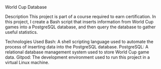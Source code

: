World Cup Database

Description
This project is part of a course required to earn certification. In this project, I create a Bash script that inserts information from World Cup games into a PostgreSQL database, and then query the database to gather useful statistics.

Technologies Used
Bash: A shell scripting language used to automate the process of inserting data into the PostgreSQL database.
PostgreSQL: A relational database management system used to store World Cup game data.
Gitpod: The development environment used to run this project in a virtual Linux machine.
